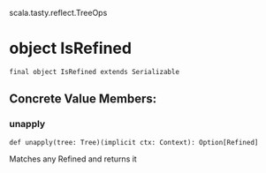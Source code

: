 scala.tasty.reflect.TreeOps
# object IsRefined

<pre><code class="language-scala" >final object IsRefined extends Serializable</pre></code>
## Concrete Value Members:
### unapply
<pre><code class="language-scala" >def unapply(tree: Tree)(implicit ctx: Context): Option[Refined]</pre></code>
Matches any Refined and returns it

